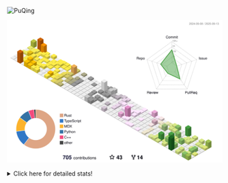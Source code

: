 ![PuQing](https://user-images.githubusercontent.com/27223114/171565019-9a56fae6-b08b-421f-99db-7e830da42371.png)

![](./profile-3d-contrib/profile-season-animate.svg)

<details>
<summary>Click here for detailed stats!</summary>

<!--START_SECTION:waka-->
![Lines of code](https://img.shields.io/badge/From%20Hello%20World%20I%27ve%20Written-2.6%20million%20lines%20of%20code-blue)

**🐱 My GitHub Data** 

> 📦 454.4 kB Used in GitHub's Storage 
 > 
> 🏆 451 Contributions in the Year 2025
 > 
> 🚫 Not Opted to Hire
 > 
> 📜 35 Public Repositories 
 > 
> 🔑 34 Private Repositories 
 > 
**I'm an Early 🐤** 

```text
🌞 Morning                946 commits         ██░░░░░░░░░░░░░░░░░░░░░░░   09.26 % 
🌆 Daytime                4413 commits        ███████████░░░░░░░░░░░░░░   43.18 % 
🌃 Evening                2682 commits        ███████░░░░░░░░░░░░░░░░░░   26.24 % 
🌙 Night                  2180 commits        █████░░░░░░░░░░░░░░░░░░░░   21.33 % 
```


📊 **This Week I Spent My Time On** 

```text
💬 Programming Languages: 
Swift                    12 hrs 14 mins      █████████████░░░░░░░░░░░░   51.97 % 
Rust                     3 hrs 59 mins       ████░░░░░░░░░░░░░░░░░░░░░   16.93 % 
Python                   2 hrs 50 mins       ███░░░░░░░░░░░░░░░░░░░░░░   12.08 % 
C++                      2 hrs 2 mins        ██░░░░░░░░░░░░░░░░░░░░░░░   08.68 % 
JSON                     43 mins             █░░░░░░░░░░░░░░░░░░░░░░░░   03.11 % 

🔥 Editors: 
VS Code                  23 hrs 33 mins      █████████████████████████   100.00 % 

💻 Operating System: 
Mac                      12 hrs 54 mins      ██████████████░░░░░░░░░░░   54.75 % 
WSL                      6 hrs 2 mins        ██████░░░░░░░░░░░░░░░░░░░   25.64 % 
Linux                    4 hrs 37 mins       █████░░░░░░░░░░░░░░░░░░░░   19.60 % 
```


<!--END_SECTION:waka-->
</details>
